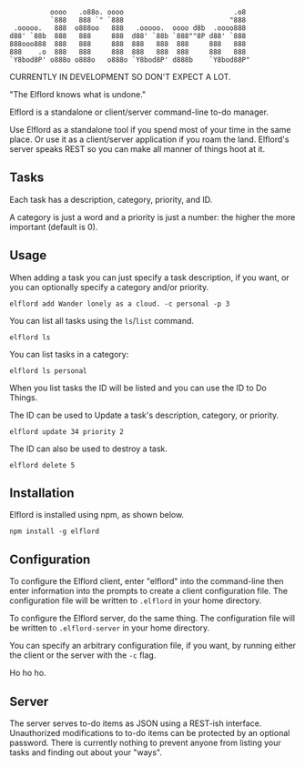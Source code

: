               oooo   .o88o. oooo                           .o8  
              `888   888 `" `888                          "888  
     .ooooo.   888  o888oo   888   .ooooo.  oooo d8b  .oooo888  
    d88' `88b  888   888     888  d88' `88b `888""8P d88' `888  
    888ooo888  888   888     888  888   888  888     888   888  
    888    .o  888   888     888  888   888  888     888   888  
    `Y8bod8P' o888o o888o   o888o `Y8bod8P' d888b    `Y8bod88P" 

CURRENTLY IN DEVELOPMENT SO DON'T EXPECT A LOT.

"The Elflord knows what is undone."

Elflord is a standalone or client/server command-line to-do manager.

Use Elflord as a standalone tool if you spend most of your time in the same
place. Or use it as a client/server application if you roam the land.
Elflord's server speaks REST so you can make all manner of things hoot at it.

## Tasks

Each task has a description, category, priority, and ID.

A category is just a word and a priority is just a number: the higher the
more important (default is 0).

## Usage

When adding a task you can just specify a task description, if you want,
or you can optionally specify a category and/or priority.

    elflord add Wander lonely as a cloud. -c personal -p 3

You can list all tasks using the `ls`/`list` command.

    elflord ls

You can list tasks in a category:

    elflord ls personal

When you list tasks the ID will be listed and you can use the ID to Do
Things.

The ID can be used to Update a task's description, category, or priority.

    elflord update 34 priority 2

The ID can also be used to destroy a task.

    elflord delete 5

## Installation

Elflord is installed using npm, as shown below.

    npm install -g elflord

## Configuration

To configure the Elflord client, enter "elflord" into the command-line
then enter information into the prompts to create a client configuration file.
The configuration file will be written to `.elflord` in your home directory.

To configure the Elflord server, do the same thing. The configuration file
will be written to `.elflord-server` in your home directory.

You can specify an arbitrary configuration file, if you want, by running
either the client or the server with the `-c` flag.

Ho ho ho.

## Server

The server serves to-do items as JSON using a REST-ish interface. Unauthorized
modifications to to-do items can be protected by an optional password. There
is currently nothing to prevent anyone from listing your tasks and finding
out about your "ways".
